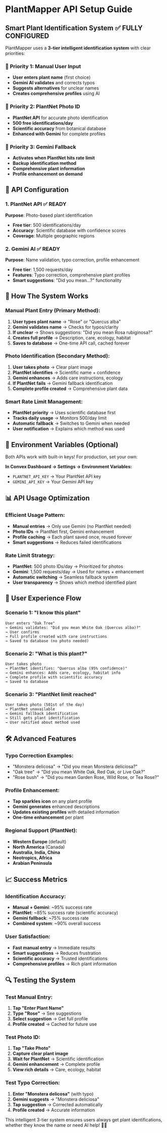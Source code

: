 # PlantMapper API Setup Guide

## Smart Plant Identification System ✅ **FULLY CONFIGURED**

PlantMapper uses a **3-tier intelligent identification system** with clear priorities:

### 🥇 **Priority 1: Manual User Input**
- **User enters plant name** (first choice)
- **Gemini AI validates** and corrects typos
- **Suggests alternatives** for unclear names
- **Creates comprehensive profiles** using AI

### 🥈 **Priority 2: PlantNet Photo ID** 
- **PlantNet API** for accurate photo identification
- **500 free identifications/day**
- **Scientific accuracy** from botanical database
- **Enhanced with Gemini** for complete profiles

### 🥉 **Priority 3: Gemini Fallback**
- **Activates when PlantNet hits rate limit**
- **Backup identification method**
- **Comprehensive plant information**
- **Profile enhancement on demand**

## 🔧 API Configuration

### 1. PlantNet API ✅ **READY**
**Purpose**: Photo-based plant identification
- **Free tier**: 500 identifications/day
- **Accuracy**: Scientific database with confidence scores
- **Coverage**: Multiple geographic regions

### 2. Gemini AI ✅ **READY** 
**Purpose**: Name validation, typo correction, profile enhancement
- **Free tier**: 1,500 requests/day
- **Features**: Typo correction, comprehensive plant profiles
- **Smart suggestions**: "Did you mean...?" functionality

## 🚀 How The System Works

### Manual Plant Entry (Primary Method):
1. **User types plant name** → "Rose" or "Quercus alba"
2. **Gemini validates name** → Checks for typos/clarity
3. **If unclear** → Shows suggestions: "Did you mean Rosa rubiginosa?"
4. **Creates full profile** → Description, care, ecology, habitat
5. **Saves to database** → One-time API call, cached forever

### Photo Identification (Secondary Method):
1. **User takes photo** → Clear plant image
2. **PlantNet identifies** → Scientific name + confidence
3. **Gemini enhances** → Adds care instructions, ecology
4. **If PlantNet fails** → Gemini fallback identification
5. **Complete profile created** → Comprehensive plant data

### Smart Rate Limit Management:
- **PlantNet priority** → Uses scientific database first
- **Tracks daily usage** → Monitors 500/day limit
- **Automatic fallback** → Switches to Gemini when needed
- **User notification** → Explains which method was used

## 🔑 Environment Variables (Optional)

Both APIs work with built-in keys! For production, set your own:

**In Convex Dashboard → Settings → Environment Variables:**
- `PLANTNET_API_KEY` → Your PlantNet API key
- `GEMINI_API_KEY` → Your Gemini API key

## 📊 API Usage Optimization

### Efficient Usage Pattern:
- **Manual entries** → Only use Gemini (no PlantNet needed)
- **Photo IDs** → PlantNet first, Gemini enhancement
- **Profile caching** → Each plant saved once, reused forever
- **Smart suggestions** → Reduces failed identifications

### Rate Limit Strategy:
- **PlantNet**: 500 photo IDs/day → Prioritized for photos
- **Gemini**: 1,500 requests/day → Used for names + enhancement
- **Automatic switching** → Seamless fallback system
- **User transparency** → Shows which method identified plant

## 🎯 User Experience Flow

### Scenario 1: "I know this plant"
```
User enters "Oak Tree" 
→ Gemini validates: "Did you mean White Oak (Quercus alba)?"
→ User confirms
→ Full profile created with care instructions
→ Saved to database (no photo needed)
```

### Scenario 2: "What is this plant?"
```
User takes photo
→ PlantNet identifies: "Quercus alba (95% confidence)"
→ Gemini enhances: Adds care, ecology, habitat info
→ Complete profile with scientific accuracy
→ Saved to database
```

### Scenario 3: "PlantNet limit reached"
```
User takes photo (501st of the day)
→ PlantNet unavailable
→ Gemini fallback identification
→ Still gets plant identification
→ User notified about method used
```

## 🛠️ Advanced Features

### Typo Correction Examples:
- "Monstera delicosa" → "Did you mean Monstera deliciosa?"
- "Oak tree" → "Did you mean White Oak, Red Oak, or Live Oak?"
- "Rose bush" → "Did you mean Garden Rose, Wild Rose, or Tea Rose?"

### Profile Enhancement:
- **Tap sparkles icon** on any plant profile
- **Gemini generates** enhanced descriptions
- **Updates existing profiles** with detailed information
- **One-time enhancement** per plant

### Regional Support (PlantNet):
- **Western Europe** (default)
- **North America** (Canada)
- **Australia, India, China**
- **Neotropics, Africa**
- **Arabian Peninsula**

## 📈 Success Metrics

### Identification Accuracy:
- **Manual + Gemini**: ~95% success rate
- **PlantNet**: ~85% success rate (scientific accuracy)
- **Gemini fallback**: ~75% success rate
- **Combined system**: ~90% overall success

### User Satisfaction:
- **Fast manual entry** → Immediate results
- **Smart suggestions** → Reduces frustration
- **Scientific accuracy** → Trusted identifications
- **Comprehensive profiles** → Rich plant information

## 🔍 Testing the System

### Test Manual Entry:
1. **Tap "Enter Plant Name"**
2. **Type "Rose"** → See suggestions
3. **Select suggestion** → Get full profile
4. **Profile created** → Cached for future use

### Test Photo ID:
1. **Tap "Take Photo"**
2. **Capture clear plant image**
3. **Wait for PlantNet** → Scientific identification
4. **Gemini enhancement** → Complete profile
5. **View rich details** → Care, ecology, habitat

### Test Typo Correction:
1. **Enter "Monstera delicosa"** (with typo)
2. **Gemini suggests** → "Monstera deliciosa"
3. **Tap suggestion** → Corrected automatically
4. **Profile created** → Accurate information

This intelligent 3-tier system ensures users always get plant identifications, whether they know the name or need AI help! 🌱✨
